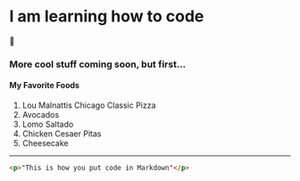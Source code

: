 # I am learning how to code
:grimacing:
### More cool stuff coming soon, but first...
#### **My Favorite Foods**

1. Lou Malnattis Chicago Classic Pizza
2. Avocados
3. Lomo Saltado
4. Chicken Cesaer Pitas
5. Cheesecake
____
```html
<p>"This is how you put code in Markdown"</p>
```
